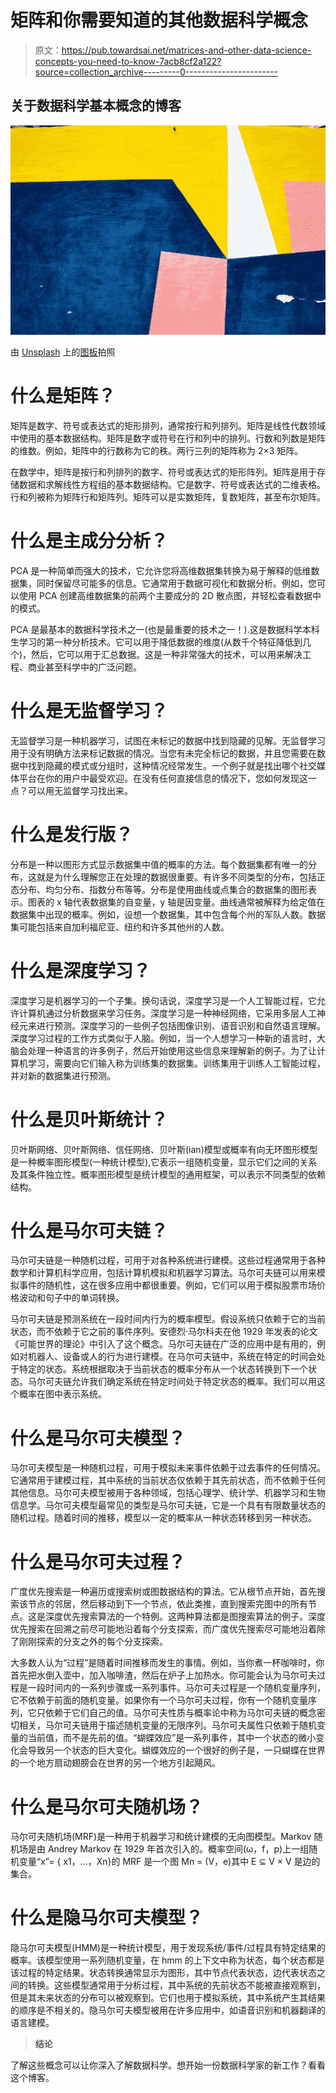 # 矩阵和你需要知道的其他数据科学概念

> 原文：<https://pub.towardsai.net/matrices-and-other-data-science-concepts-you-need-to-know-7acb8cf2a122?source=collection_archive---------0----------------------->

## 关于数据科学基本概念的博客

![](img/54344b3a74e24f4c4fc2e0b52ce33d09.png)

由 [Unsplash](https://unsplash.com?utm_source=medium&utm_medium=referral) 上的[图板](https://unsplash.com/@createandbloom?utm_source=medium&utm_medium=referral)拍照

# 什么是矩阵？

矩阵是数字、符号或表达式的矩形排列，通常按行和列排列。矩阵是线性代数领域中使用的基本数据结构。矩阵是数字或符号在行和列中的排列。行数和列数是矩阵的维数。例如，矩阵中的行数称为它的秩。两行三列的矩阵称为 2×3 矩阵。

在数学中，矩阵是按行和列排列的数字、符号或表达式的矩形阵列。矩阵是用于存储数据和求解线性方程组的基本数据结构。它是数字、符号或表达式的二维表格。行和列被称为矩阵行和矩阵列。矩阵可以是实数矩阵，复数矩阵，甚至布尔矩阵。

# 什么是主成分分析？

PCA 是一种简单而强大的技术，它允许您将高维数据集转换为易于解释的低维数据集，同时保留尽可能多的信息。它通常用于数据可视化和数据分析。例如，您可以使用 PCA 创建高维数据集的前两个主要成分的 2D 散点图，并轻松查看数据中的模式。

PCA 是最基本的数据科学技术之一(也是最重要的技术之一！).这是数据科学本科生学习的第一种分析技术。它可以用于降低数据的维度(从数千个特征降低到几个)，然后，它可以用于汇总数据。这是一种非常强大的技术，可以用来解决工程、商业甚至科学中的广泛问题。

# 什么是无监督学习？

无监督学习是一种机器学习，试图在未标记的数据中找到隐藏的见解。无监督学习用于没有明确方法来标记数据的情况。当您有未完全标记的数据，并且您需要在数据中找到隐藏的模式或分组时，这种情况经常发生。一个例子就是找出哪个社交媒体平台在你的用户中最受欢迎。在没有任何直接信息的情况下，您如何发现这一点？可以用无监督学习找出来。

# 什么是发行版？

分布是一种以图形方式显示数据集中值的概率的方法。每个数据集都有唯一的分布，这就是为什么理解您正在处理的数据很重要。有许多不同类型的分布，包括正态分布、均匀分布、指数分布等等。分布是使用曲线或点集合的数据集的图形表示。图表的 x 轴代表数据集的自变量，y 轴是因变量。曲线通常被解释为给定值在数据集中出现的概率。例如，设想一个数据集，其中包含每个州的军队人数。数据集可能包括来自加利福尼亚、纽约和许多其他州的人数。

# 什么是深度学习？

深度学习是机器学习的一个子集。换句话说，深度学习是一个人工智能过程，它允许计算机通过分析数据来学习任务。深度学习是一种神经网络，它采用多层人工神经元来进行预测。深度学习的一些例子包括图像识别、语音识别和自然语言理解。深度学习过程的工作方式类似于人脑。例如，当一个人想学习一种新的语言时，大脑会处理一种语言的许多例子，然后开始使用这些信息来理解新的例子。为了让计算机学习，需要向它们输入称为训练集的数据集。训练集用于训练人工智能过程，并对新的数据集进行预测。

# 什么是贝叶斯统计？

贝叶斯网络、贝叶斯网络、信任网络、贝叶斯(ian)模型或概率有向无环图形模型是一种概率图形模型(一种统计模型),它表示一组随机变量，显示它们之间的关系及其条件独立性。概率图形模型是统计模型的通用框架，可以表示不同类型的依赖结构。

# 什么是马尔可夫链？

马尔可夫链是一种随机过程，可用于对各种系统进行建模。这些过程通常用于各种数学和计算机科学应用，包括计算机模拟和机器学习算法。马尔可夫链可以用来模拟事件的随机性，这在很多应用中都很重要。例如，它们可以用于模拟股票市场价格波动和句子中的单词转换。

马尔可夫链是预测系统在一段时间内行为的概率模型。假设系统只依赖于它的当前状态，而不依赖于它之前的事件序列。安德烈·马尔科夫在他 1929 年发表的论文《可能世界的理论》中引入了这个概念。马尔可夫链在广泛的应用中是有用的，例如对机器人、设备或人的行为进行建模。在马尔可夫链中，系统在特定的时间会处于特定的状态。系统根据取决于当前状态的概率分布从一个状态转换到下一个状态。马尔可夫链允许我们确定系统在特定时间处于特定状态的概率。我们可以用这个概率在图中表示系统。

# 什么是马尔可夫模型？

马尔可夫模型是一种随机过程，可用于模拟未来事件依赖于过去事件的任何情况。它通常用于建模过程，其中系统的当前状态仅依赖于其先前状态，而不依赖于任何其他信息。马尔可夫模型被用于各种领域，包括心理学、统计学、机器学习和生物信息学。马尔可夫模型最常见的类型是马尔可夫链，它是一个具有有限数量状态的随机过程。随着时间的推移，模型以一定的概率从一种状态转移到另一种状态。

# 什么是马尔可夫过程？

广度优先搜索是一种遍历或搜索树或图数据结构的算法。它从根节点开始，首先搜索该节点的邻居，然后移动到下一个节点，依此类推，直到搜索完图中的所有节点。这是深度优先搜索算法的一个特例。这两种算法都是图搜索算法的例子。深度优先搜索在回溯之前尽可能地沿着每个分支探索，而广度优先搜索尽可能地沿着除了刚刚探索的分支之外的每个分支探索。

大多数人认为“过程”是随着时间推移而发生的事情。例如，当你煮一杯咖啡时，你首先把水倒入壶中，加入咖啡渣，然后在炉子上加热水。你可能会认为马尔可夫过程是一段时间内的一系列步骤或一系列事件。马尔可夫过程是一个随机变量序列，它不依赖于前面的随机变量。如果你有一个马尔可夫过程，你有一个随机变量序列，它只依赖于它们自己的值。马尔可夫性质与概率论中称为马尔可夫链的概念密切相关，马尔可夫链用于描述随机变量的无限序列。马尔可夫属性只依赖于随机变量的当前值，而不是先前的值。“蝴蝶效应”是一系列事件，其中一个状态的微小变化会导致另一个状态的巨大变化。蝴蝶效应的一个很好的例子是，一只蝴蝶在世界的一个地方扇动翅膀会在世界的另一个地方引起飓风。

# 什么是马尔可夫随机场？

马尔可夫随机场(MRF)是一种用于机器学习和统计建模的无向图模型。Markov 随机场是由 Andrey Markov 在 1929 年首次引入的。概率空间(ω，f，p)上一组随机变量“x”= { x1，…，Xn}的 MRF 是一个图 Mn = (V，e)其中 E ⊆ V × V 是边的集合。

# 什么是隐马尔可夫模型？

隐马尔可夫模型(HMM)是一种统计模型，用于发现系统/事件/过程具有特定结果的概率。该模型使用一系列随机变量，在 hmm 的上下文中称为状态，每个状态都是该过程的特定结果。状态转换通常显示为图形，其中节点代表状态，边代表状态之间的转换。这些模型通常用于分析过程，其中系统的先前状态不能被直接观察到，但是其未来状态的分布可以被观察到。它们也用于模拟系统，其中系统产生其结果的顺序是不相关的。隐马尔可夫模型被用在许多应用中，如语音识别和机器翻译的语言建模。

> **结论**

了解这些概念可以让你深入了解数据科学。想开始一份数据科学家的新工作？看看这个博客。